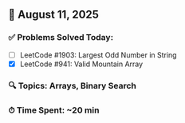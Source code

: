 ## 📅 August 11, 2025

### ✅ Problems Solved Today:
- [ ] LeetCode #1903: Largest Odd Number in String
- [x] LeetCode #941: Valid Mountain Array

### 🔍 Topics: Arrays, Binary Search  
### ⏱ Time Spent: ~20 min
